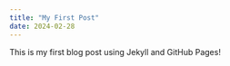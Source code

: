 ```yaml
---
title: "My First Post"
date: 2024-02-28
---
```


This is my first blog post using Jekyll and GitHub Pages!
